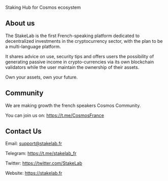 Staking Hub for Cosmos ecosystem
 
 
## About us

The StakeLab is the first French-speaking platform dedicated to decentralized investments in the cryptocurrency sector, with the plan to be a multi-language platform.
 
It shares advice on use, security tips and offers users the possibility of generating passive income in crypto-currencies via its own blockchain validators while the user maintain the ownership of their assets.
 
Own your assets, own your future.
 
 
## Community

We are making growth the french speakers Cosmos Community.

You can join us on: https://t.me/CosmosFrance


## Contact Us

Email: support@stakelab.fr

Telegram: https://t.me/stakelab_fr

Twitter: https://twitter.com/StakeLab

Website: https://stakelab.fr
